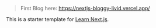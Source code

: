 > First Blog here: https://nextjs-bloggy-livid.vercel.app/

This is a starter template for [Learn Next.js](https://nextjs.org/learn).